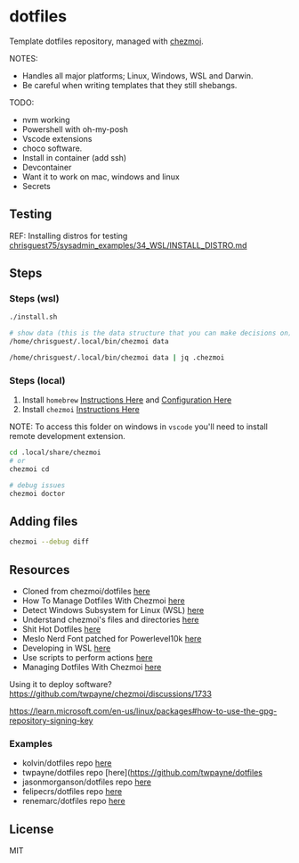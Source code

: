 # dotfiles

Template dotfiles repository, managed with [chezmoi](https://chezmoi.io/).

NOTES:

* Handles all major platforms; Linux, Windows, WSL and Darwin.
* Be careful when writing templates that they still shebangs.  

TODO:

* nvm working
* Powershell with oh-my-posh
* Vscode extensions
* choco software.
* Install in container (add ssh)
* Devcontainer
* Want it to work on mac, windows and linux
* Secrets

## Testing

REF: Installing distros for testing [chrisguest75/sysadmin_examples/34_WSL/INSTALL_DISTRO.md](https://github.com/chrisguest75/sysadmin_examples/blob/master/34_WSL/INSTALL_DISTRO.md)  

## Steps

### Steps (wsl)

```sh
./install.sh

# show data (this is the data structure that you can make decisions on)
/home/chrisguest/.local/bin/chezmoi data

/home/chrisguest/.local/bin/chezmoi data | jq .chezmoi
```

### Steps (local)

1) Install `homebrew` [Instructions Here](https://brew.sh/
) and [Configuration Here](https://docs.brew.sh/Homebrew-on-Linux)  
1) Install `chezmoi` [Instructions Here](https://www.chezmoi.io/install/)  


NOTE: To access this folder on windows in `vscode` you'll need to install remote development extension.  

```sh
cd .local/share/chezmoi
# or
chezmoi cd

# debug issues
chezmoi doctor
```

## Adding files

```sh
chezmoi --debug diff
```

## Resources

*  Cloned from chezmoi/dotfiles [here](https://github.com/chezmoi/dotfiles)
* How To Manage Dotfiles With Chezmoi [here](https://jerrynsh.com/how-to-manage-dotfiles-with-chezmoi/)
* Detect Windows Subsystem for Linux (WSL) [here](https://www.chezmoi.io/user-guide/machines/windows/)
* Understand chezmoi's files and directories [here](https://www.chezmoi.io/user-guide/setup/#understand-chezmois-files-and-directories)
* Shit Hot Dotfiles [here](https://kolv.in/posts/dotfile-managment)
* Meslo Nerd Font patched for Powerlevel10k [here](https://github.com/romkatv/powerlevel10k#meslo-nerd-font-patched-for-powerlevel10k)
* Developing in WSL [here](https://code.visualstudio.com/docs/remote/wsl)
* Use scripts to perform actions [here](https://www.chezmoi.io/user-guide/use-scripts-to-perform-actions/) 
* Managing Dotfiles With Chezmoi [here](https://budimanjojo.com/2021/12/13/managing-dotfiles-with-chezmoi/)

Using it to deploy software?
https://github.com/twpayne/chezmoi/discussions/1733

https://learn.microsoft.com/en-us/linux/packages#how-to-use-the-gpg-repository-signing-key


### Examples 

* kolvin/dotfiles repo [here](https://github.com/kolvin/dotfiles)  
* twpayne/dotfiles repo [here](https://github.com/twpayne/dotfiles
* jasonmorganson/dotfiles repo [here](https://github.com/jasonmorganson/dotfiles)
* felipecrs/dotfiles repo [here](https://github.com/felipecrs/dotfiles)
* renemarc/dotfiles repo [here](https://github.com/renemarc/dotfiles)

## License

MIT
